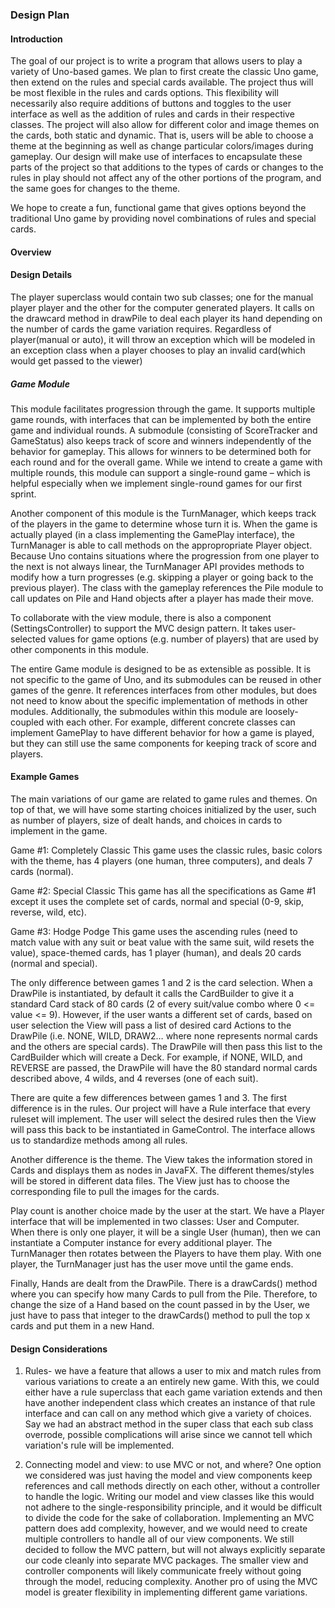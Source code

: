 ### Design Plan

#### Introduction

The goal of our project is to write a program that allows users to play a variety of Uno-based games. We plan to first create the classic Uno game, then extend on the rules and special cards available. The project thus will be most flexible in the rules and cards options. This flexibility will necessarily also require additions of buttons and toggles to the user interface as well as the addition of rules and cards in their respective classes. The project will also allow for different color and image themes on the cards, both static and dynamic. That is, users will be able to choose a theme at the beginning as well as change particular colors/images during gameplay. Our design will make use of interfaces to encapsulate these parts of the project so that additions to the types of cards or changes to the rules in play should not affect any of the other portions of the program, and the same goes for changes to the theme.

We hope to create a fun, functional game that gives options beyond the traditional Uno game by providing novel combinations of rules and special cards.

#### Overview

#### Design Details
The player superclass would contain two sub classes; one for the manual player player and the other for the computer generated players.
It calls on the drawcard method in drawPile to deal each player its hand depending on the number of cards the game variation requires.
Regardless of player(manual or auto), it will throw an exception which will be modeled in an exception class when a player chooses to play an invalid card(which would get passed to the viewer) 


##### Game Module
This module facilitates progression through the game. It supports multiple game rounds, with interfaces that can be implemented by both the entire game and individual rounds. A submodule (consisting of ScoreTracker and GameStatus) also keeps track of score and winners independently of the behavior for gameplay. This allows for winners to be determined both for each round and for the overall game. While we intend to create a game with multiple rounds, this module can support a single-round game – which is helpful especially when we implement single-round games for our first sprint. 

Another component of this module is the TurnManager, which keeps track of the players in the game to determine whose turn it is. When the game is actually played (in a class implementing the GamePlay interface), the TurnManager is able to call methods on the appropropriate Player object. Because Uno contains situations where the progression from one player to the next is not always linear, the TurnManager API provides methods to modify how a turn progresses (e.g. skipping a player or going back to the previous player). The class with the gameplay references the Pile module to call updates on Pile and Hand objects after a player has made their move. 

To collaborate with the view module, there is also a component (SettingsController) to support the MVC design pattern. It takes user-selected values for game options (e.g. number of players) that are used by other components in this module. 

The entire Game module is designed to be as extensible as possible. It is not specific to the game of Uno, and its submodules can be reused in other games of the genre. It references interfaces from other modules, but does not need to know about the specific implementation of methods in other modules. Additionally, the submodules within this module are loosely-coupled with each other. For example, different concrete classes can implement GamePlay to have different behavior for how a game is played, but they can still use the same components for keeping track of score and players. 


#### Example Games
The main variations of our game are related to game rules and themes. On top of that, we will have some starting choices initialized by the user, such as number of players, size of dealt hands, and choices in cards to implement in the game.

Game #1: Completely Classic
This game uses the classic rules, basic colors with the theme, has 4 players (one human, three computers), and deals 7 cards (normal).

Game #2: Special Classic
This game has all the specifications as Game #1 except it uses the complete set of cards, normal and special (0-9, skip, reverse, wild, etc).

Game #3: Hodge Podge
This game uses the ascending rules (need to match value with any suit or beat value with the same suit, wild resets the value), space-themed cards, has 1 player (human), and deals 20 cards (normal and special).

The only difference between games 1 and 2 is the card selection. When a DrawPile is instantiated, by default it calls the CardBuilder to give it a standard Card stack of 80 cards (2 of every suit/value combo where 0 <= value <= 9). However, if the user wants a different set of cards, based on user selection the View will pass a list of desired card Actions to the DrawPile (i.e. NONE, WILD, DRAW2… where none represents normal cards and the others are special cards). The DrawPile will then pass this list to the CardBuilder which will create a Deck. For example, if NONE, WILD, and REVERSE are passed, the DrawPile will have the 80 standard normal cards described above, 4 wilds, and 4 reverses (one of each suit).

There are quite a few differences between games 1 and 3. The first difference is in the rules. Our project will have a Rule interface that every ruleset will implement. The user will select the desired rules then the View will pass this back to be instantiated in GameControl. The interface allows us to standardize methods among all rules.

Another difference is the theme. The View takes the information stored in Cards and displays them as nodes in JavaFX. The different themes/styles will be stored in different data files. The View just has to choose the corresponding file to pull the images for the cards.

Play count is another choice made by the user at the start. We have a Player interface that will be implemented in two classes: User and Computer. When there is only one player, it will be a single User (human), then we can instantiate a Computer instance for every additional player. The TurnManager then rotates between the Players to have them play. With one player, the TurnManager just has the user move until the game ends.

Finally, Hands are dealt from the DrawPile. There is a drawCards() method where you can specify how many Cards to pull from the Pile. Therefore, to change the size of a Hand based on the count passed in by the User, we just have to pass that integer to the drawCards() method to pull the top x cards and put them in a new Hand.

#### Design Considerations
1. Rules- we have a feature that allows a user to mix and match rules from various variations to create a an
entirely new game. With this, we could either have a rule superclass that each game variation extends and then have another independent class which creates an instance of that  rule interface and can 
call on any method which give a variety of choices. Say we had an abstract method in the super class that each sub class overrode, possible complications will arise 
since we cannot tell which variation's rule will be implemented.

2. Connecting model and view: to use MVC or not, and where? One option we considered was just having the model and view components keep references and call methods directly on each other, without a controller to handle the logic. Writing our model and view classes like this would not adhere to the single-responsibility principle, and it would be difficult to divide the code for the sake of collaboration. Implementing an MVC pattern does add complexity, however, and we would need to create multiple controllers to handle all of our view components. We still decided to follow the MVC pattern, but will not always explicitly separate our code cleanly into separate MVC packages. The smaller view and controller components will likely communicate freely without going through the model, reducing complexity. Another pro of using the MVC model is greater flexibility in implementing different game variations. 



